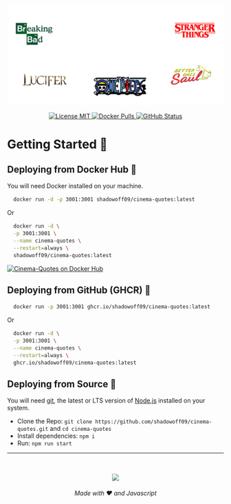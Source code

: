 ![](src/public/images/banner.png)</br>
<p align="center">
  <a href="./LICENSE">
    <img src="https://img.shields.io/badge/License-MIT-0aa8d2?logo=opensourceinitiative&logoColor=fff" alt="License MIT">
  </a>
  <a href="https://hub.docker.com/r/shadowoff09/cinema-quotes">
    <img src="https://img.shields.io/docker/pulls/shadowoff09/cinema-quotes?logo=docker&color=0aa8d2&logoColor=fff" alt="Docker Pulls">
  </a>
  <a href="http://as93.link/dashy-build-status">
   <img src="https://badgen.net/github/status/shadowoff09/cinema-quotes?icon=github" alt="GitHub Status">
  </a>
</p>

# Getting Started 🚀
## Deploying from Docker Hub 🐳

You will need Docker installed on your machine.

```bash
  docker run -d -p 3001:3001 shadowoff09/cinema-quotes:latest
```

Or

```bash
  docker run -d \
  -p 3001:3001 \
  --name cinema-quotes \
  --restart=always \
  shadowoff09/cinema-quotes:latest
```


[![Cinema-Quotes on Docker Hub](https://dockerico.blankenship.io/image/shadowoff09/cinema-quotes)](https://hub.docker.com/r/shadowoff09/cinema-quotes)

## Deploying from GitHub (GHCR) 🐙

```bash
  docker run -p 3001:3001 ghcr.io/shadowoff09/cinema-quotes:latest
```

Or

```bash
  docker run -d \
  -p 3001:3001 \
  --name cinema-quotes \
  --restart=always \
  ghcr.io/shadowoff09/cinema-quotes:latest
```

## Deploying from Source 🔨

You will need [git](https://git-scm.com/downloads), the latest or LTS version of [Node.js](https://nodejs.org/) installed on your system.

- Clone the Repo: `git clone https://github.com/shadowoff09/cinema-quotes.git` and `cd cinema-quotes`
- Install dependencies: `npm i`
- Run: `npm run start`

---

<p align="center">
  <br><br>
  <a href="https://github.com/Lissy93/dashy">
    <img src="https://github.githubassets.com/images/icons/emoji/octocat.png" />
  </a>
  <br><br>
  <i>Made with ❤️ and Javascript</i>
</p>

